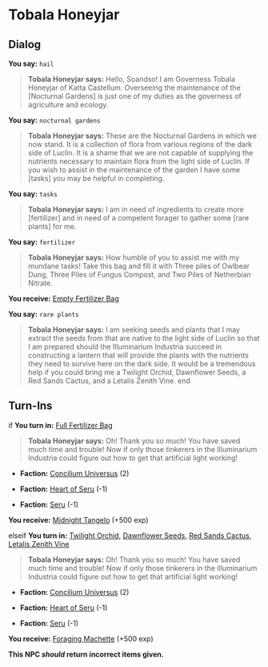 # Tobala Honeyjar


## Dialog

**You say:** `hail`



>**Tobala Honeyjar says:** Hello, Soandso! I am Governess Tobala Honeyjar of Katta Castellum. Overseeing the maintenance of the [Nocturnal Gardens] is just one of my duties as the governess of agriculture and ecology.

**You say:** `nocturnal gardens`



>**Tobala Honeyjar says:** These are the Nocturnal Gardens in which we now stand. It is a collection of flora from various regions of the dark side of Luclin. It is a shame that we are not capable of supplying the nutrients necessary to maintain flora from the light side of Luclin. If you wish to assist in the maintenance of the garden I have some [tasks] you may be helpful in completing.

**You say:** `tasks`



>**Tobala Honeyjar says:** I am in need of ingredients to create more [fertilizer] and in need of a competent forager to gather some [rare plants] for me.

**You say:** `fertilizer`



>**Tobala Honeyjar says:** How humble of you to assist me with my mundane tasks! Take this bag and fill it with Three piles of Owlbear Dung, Three Piles of Fungus Compost, and Two Piles of Netherbian Nitrate.


 **You receive:**  [Empty Fertilizer Bag](/item/17870) 

**You say:** `rare plants`



>**Tobala Honeyjar says:** I am seeking seeds and plants that I may extract the seeds from that are native to the light side of Luclin so that I am prepared should the Illuminarium Industria succeed in constructing a lantern that will provide the plants with the nutrients they need to survive here on the dark side. It would be a tremendous help if you could bring me a Twilight Orchid, Dawnflower Seeds, a Red Sands Cactus, and a Letalis Zenith Vine.
end

## Turn-Ins





if **You turn in:** [Full Fertilizer Bag](/item/31779)


>**Tobala Honeyjar says:** Oh! Thank you so much! You have saved much time and trouble! Now if only those tinkerers in the Illuminarium Industria could figure out how to get that artificial light working!


* __Faction:__ [Concilium Universus](/faction/1561) (2)


* __Faction:__ [Heart of Seru](/faction/1486) (-1)


* __Faction:__ [Seru](/faction/1483) (-1)


 **You receive:**  [Midnight Tangelo](/item/12809) (+500 exp)

elseif **You turn in:** [Twilight Orchid](/item/14936), [Dawnflower Seeds](/item/14931), [Red Sands Cactus](/item/14952), [Letalis Zenith Vine](/item/14953)


>**Tobala Honeyjar says:** Oh! Thank you so much! You have saved much time and trouble! Now if only those tinkerers in the Illuminarium Industria could figure out how to get that artificial light working!


* __Faction:__ [Concilium Universus](/faction/1561) (2)


* __Faction:__ [Heart of Seru](/faction/1486) (-1)


* __Faction:__ [Seru](/faction/1483) (-1)


 **You receive:**  [Foraging Machette](/item/10695) (+500 exp)

**This NPC *should* return incorrect items given.**
